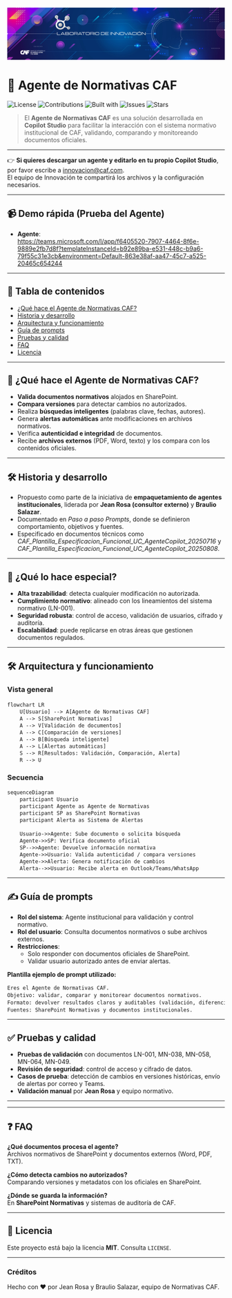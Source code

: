 <p align="center">
  <img src="./media/banner.webp" alt="Banner Laboratorio de Innovación"/>
</p>

# 🤖 Agente de Normativas CAF

![License](https://img.shields.io/badge/license-MIT-informational)
![Contributions](https://img.shields.io/badge/contributions-welcome-success)
![Built with](https://img.shields.io/badge/built%20with-Microsoft%20Copilot%20Studio-0078D4)
![Issues](https://img.shields.io/github/issues/lab-innovacion-caf/Agentes)
![Stars](https://img.shields.io/github/stars/lab-innovacion-caf/Agentes)

> El **Agente de Normativas CAF** es una solución desarrollada en **Copilot Studio** para facilitar la interacción con el sistema normativo institucional de CAF, validando, comparando y monitoreando documentos oficiales.

---

👉 **Si quieres descargar un agente y editarlo en tu propio Copilot Studio**, por favor escribe a [innovacion@caf.com](mailto:innovacion@caf.com).  
El equipo de Innovación te compartirá los archivos y la configuración necesarios.

---

## 📹 Demo rápida (Prueba del Agente)

* **Agente**:  
https://teams.microsoft.com/l/app/f6405520-7907-4464-8f6e-9889e2fb7d8f?templateInstanceId=b92e89ba-e531-448c-b9a6-79f55c31e3cb&environment=Default-863e38af-aa47-45c7-a525-20465c654244

---

## 🧭 Tabla de contenidos

- [¿Qué hace el Agente de Normativas CAF?](#que-hace-el-agente-de-normativas-caf)
- [Historia y desarrollo](#historia-y-desarrollo)
- [Arquitectura y funcionamiento](#arquitectura-y-funcionamiento)
- [Guía de prompts](#guia-de-prompts)
- [Pruebas y calidad](#pruebas-y-calidad)
- [FAQ](#faq)
- [Licencia](#licencia)

---

## 🧩 ¿Qué hace el Agente de Normativas CAF?
<a id="que-hace-el-agente-de-normativas-caf"></a>

* **Valida documentos normativos** alojados en SharePoint.  
* **Compara versiones** para detectar cambios no autorizados.  
* Realiza **búsquedas inteligentes** (palabras clave, fechas, autores).  
* Genera **alertas automáticas** ante modificaciones en archivos normativos.  
* Verifica **autenticidad e integridad** de documentos.  
* Recibe **archivos externos** (PDF, Word, texto) y los compara con los contenidos oficiales.  

---

## 🛠️ Historia y desarrollo
<a id="historia-y-desarrollo"></a>

* Propuesto como parte de la iniciativa de **empaquetamiento de agentes institucionales**, liderada por **Jean Rosa (consultor externo)** y **Braulio Salazar**.  
* Documentado en *Paso a paso Prompts*, donde se definieron comportamiento, objetivos y fuentes.  
* Especificado en documentos técnicos como *CAF_Plantilla_Especificacion_Funcional_UC_AgenteCopilot_20250716* y *CAF_Plantilla_Especificacion_Funcional_UC_AgenteCopilot_20250808*.  

---

## 🧠 ¿Qué lo hace especial?

* **Alta trazabilidad**: detecta cualquier modificación no autorizada.  
* **Cumplimiento normativo**: alineado con los lineamientos del sistema normativo (LN-001).  
* **Seguridad robusta**: control de acceso, validación de usuarios, cifrado y auditoría.  
* **Escalabilidad**: puede replicarse en otras áreas que gestionen documentos regulados.  

---

## 🛠️ Arquitectura y funcionamiento
<a id="arquitectura-y-funcionamiento"></a>

### Vista general

```mermaid
flowchart LR
    U[Usuario] --> A[Agente de Normativas CAF]
    A --> S[SharePoint Normativas]
    A --> V[Validación de documentos]
    A --> C[Comparación de versiones]
    A --> B[Búsqueda inteligente]
    A --> L[Alertas automáticas]
    S --> R[Resultados: Validación, Comparación, Alerta]
    R --> U
```

### Secuencia

```mermaid
sequenceDiagram
    participant Usuario
    participant Agente as Agente de Normativas
    participant SP as SharePoint Normativas
    participant Alerta as Sistema de Alertas

    Usuario->>Agente: Sube documento o solicita búsqueda
    Agente->>SP: Verifica documento oficial
    SP-->>Agente: Devuelve información normativa
    Agente->>Usuario: Valida autenticidad / compara versiones
    Agente->>Alerta: Genera notificación de cambios
    Alerta-->>Usuario: Recibe alerta en Outlook/Teams/WhatsApp
```

---

## ✍️ Guía de prompts
<a id="guia-de-prompts"></a>

* **Rol del sistema**: Agente institucional para validación y control normativo.  
* **Rol del usuario**: Consulta documentos normativos o sube archivos externos.  
* **Restricciones**:  
  * Solo responder con documentos oficiales de SharePoint.  
  * Validar usuario autorizado antes de enviar alertas.  

**Plantilla ejemplo de prompt utilizado:**

```md
Eres el Agente de Normativas CAF.
Objetivo: validar, comparar y monitorear documentos normativos.
Formato: devolver resultados claros y auditables (validación, diferencias, alertas).
Fuentes: SharePoint Normativas y documentos institucionales.
```

---

## ✅ Pruebas y calidad
<a id="pruebas-y-calidad"></a>

* **Pruebas de validación** con documentos LN-001, MN-038, MN-058, MN-064, MN-049.  
* **Revisión de seguridad**: control de acceso y cifrado de datos.  
* **Casos de prueba**: detección de cambios en versiones históricas, envío de alertas por correo y Teams.  
* **Validación manual** por **Jean Rosa** y equipo normativo.  

---


---

## ❓ FAQ
<a id="faq"></a>

**¿Qué documentos procesa el agente?**  
Archivos normativos de SharePoint y documentos externos (Word, PDF, TXT).  

**¿Cómo detecta cambios no autorizados?**  
Comparando versiones y metadatos con los oficiales en SharePoint.  

**¿Dónde se guarda la información?**  
En **SharePoint Normativas** y sistemas de auditoría de CAF.  

---

## 📄 Licencia
<a id="licencia"></a>

Este proyecto está bajo la licencia **MIT**. Consulta `LICENSE`.  

---

### Créditos

Hecho con ❤️ por Jean Rosa y Braulio Salazar, equipo de Normativas CAF.
